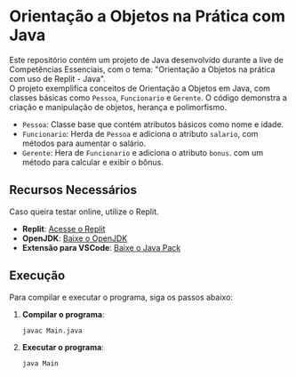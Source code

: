 # Orientação a Objetos na Prática com Java
Este repositório contém um projeto de Java desenvolvido durante a live de Competências Essenciais, com o tema: "Orientação a Objetos na prática com uso de Replit - Java".<br>
O projeto exemplifica conceitos de Orientação a Objetos em Java, com classes básicas como `Pessoa`, `Funcionario` e `Gerente`. O código demonstra a criação e manipulação de objetos, herança e polimorfismo.
- `Pessoa`: Classe base que contém atributos básicos como nome e idade.
- `Funcionario`: Herda de `Pessoa` e adiciona o atributo `salario`, com métodos para aumentar o salário.
- `Gerente`: Hera de `Funcionario` e adiciona o atributo `bonus`. com um método para calcular e exibir o bônus.

## Recursos Necessários
Caso queira testar online, utilize o Replit.
- **Replit**: [Acesse o Replit](https://replit.com/)
- **OpenJDK**: [Baixe o OpenJDK](https://adoptium.net/temurin/releases/)
- **Extensão para VSCode**: [Baixe o Java Pack](https://marketplace.visualstudio.com/items?itemName=vscjava.vscode-java-pack)


## Execução
Para compilar e executar o programa, siga os passos abaixo:

1. **Compilar o programa**:
    ```bash
    javac Main.java
    ```

2. **Executar o programa**:
    ```bash
    java Main
    ```